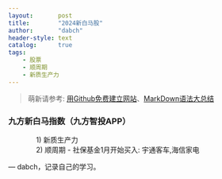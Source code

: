 ```yaml
---
layout:       post
title:        "2024新白马股"
author:       "dabch"
header-style: text
catalog:      true
tags:
    - 股票
    - 顺周期
    - 新质生产力
---
```


> 萌新请参考: [用Github免费建立网站](https://www.bilibili.com/video/BV12H4y1N7Q4/)、[MarkDown语法大总结](https://blog.csdn.net/xdnxl/article/details/129518943) 

### 九方新白马指数（九方智投APP）
&emsp;&emsp;&emsp;&emsp;1) 新质生产力                                   
&emsp;&emsp;&emsp;&emsp;2) 顺周期 - 社保基金1月开始买入: 宇通客车,海信家电     

— dabch，记录自己的学习。
